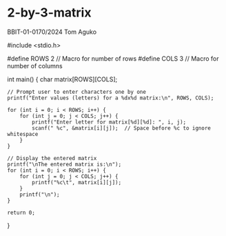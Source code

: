 # 2-by-3-matrix
BBIT-01-0170/2024
Tom Aguko


#include <stdio.h>

#define ROWS 2  // Macro for number of rows
#define COLS 3  // Macro for number of columns

int main() {
    char matrix[ROWS][COLS];

    // Prompt user to enter characters one by one
    printf("Enter values (letters) for a %dx%d matrix:\n", ROWS, COLS);

    for (int i = 0; i < ROWS; i++) {
        for (int j = 0; j < COLS; j++) {
            printf("Enter letter for matrix[%d][%d]: ", i, j);
            scanf(" %c", &matrix[i][j]);  // Space before %c to ignore whitespace
        }
    }

    // Display the entered matrix
    printf("\nThe entered matrix is:\n");
    for (int i = 0; i < ROWS; i++) {
        for (int j = 0; j < COLS; j++) {
            printf("%c\t", matrix[i][j]);
        }
        printf("\n");
    }

    return 0;
}
